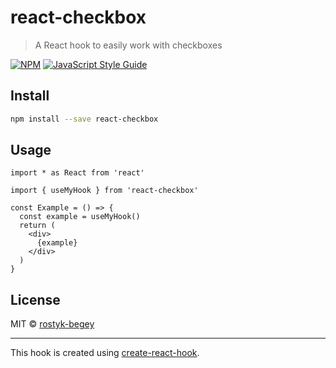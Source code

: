 # react-checkbox

> A React hook to easily work with checkboxes

[![NPM](https://img.shields.io/npm/v/react-checkbox.svg)](https://www.npmjs.com/package/react-checkbox) [![JavaScript Style Guide](https://img.shields.io/badge/code_style-standard-brightgreen.svg)](https://standardjs.com)

## Install

```bash
npm install --save react-checkbox
```

## Usage

```tsx
import * as React from 'react'

import { useMyHook } from 'react-checkbox'

const Example = () => {
  const example = useMyHook()
  return (
    <div>
      {example}
    </div>
  )
}
```

## License

MIT © [rostyk-begey](https://github.com/rostyk-begey)

---

This hook is created using [create-react-hook](https://github.com/hermanya/create-react-hook).
